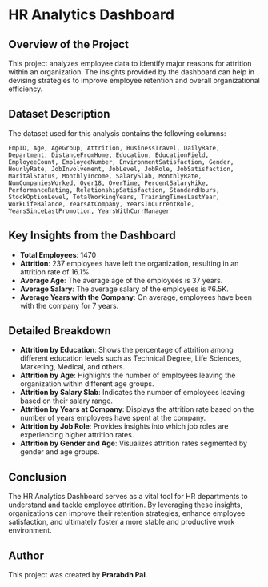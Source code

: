 # HR Analytics Dashboard

## Overview of the Project
This project analyzes employee data to identify major reasons for attrition within an organization. The insights provided by the dashboard can help in devising strategies to improve employee retention and overall organizational efficiency.

## Dataset Description
The dataset used for this analysis contains the following columns:

```
EmpID, Age, AgeGroup, Attrition, BusinessTravel, DailyRate, Department, DistanceFromHome, Education, EducationField, EmployeeCount, EmployeeNumber, EnvironmentSatisfaction, Gender, HourlyRate, JobInvolvement, JobLevel, JobRole, JobSatisfaction, MaritalStatus, MonthlyIncome, SalarySlab, MonthlyRate, NumCompaniesWorked, Over18, OverTime, PercentSalaryHike, PerformanceRating, RelationshipSatisfaction, StandardHours, StockOptionLevel, TotalWorkingYears, TrainingTimesLastYear, WorkLifeBalance, YearsAtCompany, YearsInCurrentRole, YearsSinceLastPromotion, YearsWithCurrManager
```

## Key Insights from the Dashboard
- **Total Employees**: 1470
- **Attrition**: 237 employees have left the organization, resulting in an attrition rate of 16.1%.
- **Average Age**: The average age of the employees is 37 years.
- **Average Salary**: The average salary of the employees is ₹6.5K.
- **Average Years with the Company**: On average, employees have been with the company for 7 years.

## Detailed Breakdown
- **Attrition by Education**: Shows the percentage of attrition among different education levels such as Technical Degree, Life Sciences, Marketing, Medical, and others.
- **Attrition by Age**: Highlights the number of employees leaving the organization within different age groups.
- **Attrition by Salary Slab**: Indicates the number of employees leaving based on their salary range.
- **Attrition by Years at Company**: Displays the attrition rate based on the number of years employees have spent at the company.
- **Attrition by Job Role**: Provides insights into which job roles are experiencing higher attrition rates.
- **Attrition by Gender and Age**: Visualizes attrition rates segmented by gender and age groups.

## Conclusion
The HR Analytics Dashboard serves as a vital tool for HR departments to understand and tackle employee attrition. By leveraging these insights, organizations can improve their retention strategies, enhance employee satisfaction, and ultimately foster a more stable and productive work environment.

## Author
This project was created by **Prarabdh Pal**.